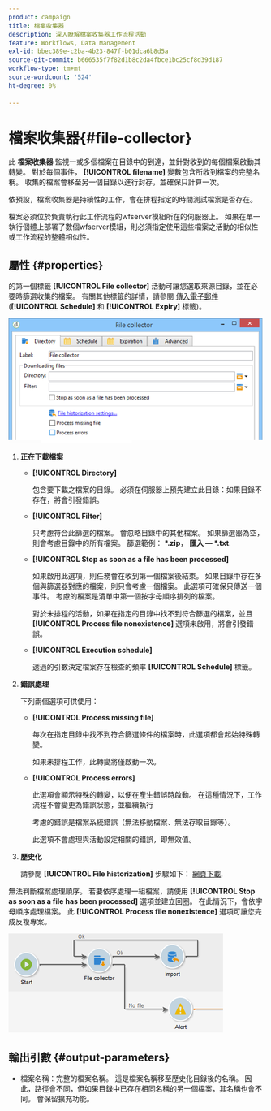 ```yaml
---
product: campaign
title: 檔案收集器
description: 深入瞭解檔案收集器工作流程活動
feature: Workflows, Data Management
exl-id: bbec389e-c2ba-4b23-847f-b01dca6b8d5a
source-git-commit: b666535f7f82d1b8c2da4fbce1bc25cf8d39d187
workflow-type: tm+mt
source-wordcount: '524'
ht-degree: 0%

---
```


# 檔案收集器{#file-collector}



此 **檔案收集器** 監視一或多個檔案在目錄中的到達，並針對收到的每個檔案啟動其轉變。 對於每個事件， **[!UICONTROL filename]** 變數包含所收到檔案的完整名稱。 收集的檔案會移至另一個目錄以進行封存，並確保只計算一次。

依預設，檔案收集器是持續性的工作，會在排程指定的時間測試檔案是否存在。

檔案必須位於負責執行此工作流程的wfserver模組所在的伺服器上。 如果在單一執行個體上部署了數個wfserver模組，則必須指定使用這些檔案之活動的相似性或工作流程的整體相似性。

## 屬性 {#properties}

的第一個標籤 **[!UICONTROL File collector]** 活動可讓您選取來源目錄，並在必要時篩選收集的檔案。 有關其他標籤的詳情，請參閱 [傳入電子郵件](inbound-emails.md) (**[!UICONTROL Schedule]** 和 **[!UICONTROL Expiry]** 標籤)。

![](assets/file_collect_edit.png)

1. **正在下載檔案**

   * **[!UICONTROL Directory]**

     包含要下載之檔案的目錄。 必須在伺服器上預先建立此目錄：如果目錄不存在，將會引發錯誤。

   * **[!UICONTROL Filter]**

     只考慮符合此篩選的檔案。 會忽略目錄中的其他檔案。 如果篩選器為空，則會考慮目錄中的所有檔案。 篩選範例： **&#42;.zip**， **匯入 — &#42;.txt**.

   * **[!UICONTROL Stop as soon as a file has been processed]**

     如果啟用此選項，則任務會在收到第一個檔案後結束。 如果目錄中存在多個與篩選器對應的檔案，則只會考慮一個檔案。 此選項可確保只傳送一個事件。 考慮的檔案是清單中第一個按字母順序排列的檔案。

     對於未排程的活動，如果在指定的目錄中找不到符合篩選的檔案，並且 **[!UICONTROL Process file nonexistence]** 選項未啟用，將會引發錯誤。

   * **[!UICONTROL Execution schedule]**

     透過的引數決定檔案存在檢查的頻率 **[!UICONTROL Schedule]** 標籤。

1. **錯誤處理**

   下列兩個選項可供使用：

   * **[!UICONTROL Process missing file]**

     每次在指定目錄中找不到符合篩選條件的檔案時，此選項都會起始特殊轉變。

     如果未排程工作，此轉變將僅啟動一次。

   * **[!UICONTROL Process errors]**

     此選項會顯示特殊的轉變，以便在產生錯誤時啟動。 在這種情況下，工作流程不會變更為錯誤狀態，並繼續執行

     考慮的錯誤是檔案系統錯誤（無法移動檔案、無法存取目錄等）。

     此選項不會處理與活動設定相關的錯誤，即無效值。

1. **歷史化**

   請參閱 **[!UICONTROL File historization]** 步驟如下： [網頁下載](web-download.md).

無法判斷檔案處理順序。 若要依序處理一組檔案，請使用 **[!UICONTROL Stop as soon as a file has been processed]** 選項並建立回圈。 在此情況下，會依字母順序處理檔案。 此 **[!UICONTROL Process file nonexistence]** 選項可讓您完成反複專案。

![](assets/file_collect_loop.png)

## 輸出引數 {#output-parameters}

* 檔案名稱：完整的檔案名稱。 這是檔案名稱移至歷史化目錄後的名稱。 因此，路徑會不同，但如果目錄中已存在相同名稱的另一個檔案，其名稱也會不同。 會保留擴充功能。
